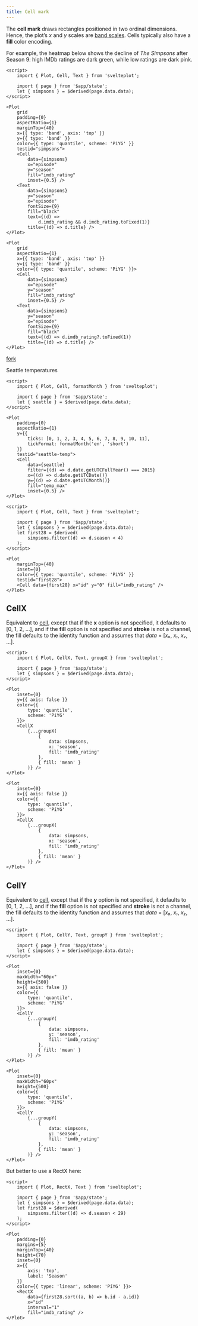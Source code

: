 ```yaml
---
title: Cell mark
---
```


The **cell mark** draws rectangles positioned in two ordinal dimensions. Hence, the plot’s _x_ and _y_ scales are [band scales](https://observablehq.com/plot/features/scales). Cells typically also have a **fill** color encoding.

For example, the heatmap below shows the decline of _The Simpsons_ after Season 9: high IMDb ratings are dark green, while low ratings are dark pink.

```svelte live
<script>
    import { Plot, Cell, Text } from 'svelteplot';

    import { page } from '$app/state';
    let { simpsons } = $derived(page.data.data);
</script>

<Plot
    grid
    padding={0}
    aspectRatio={1}
    marginTop={40}
    x={{ type: 'band', axis: 'top' }}
    y={{ type: 'band' }}
    color={{ type: 'quantile', scheme: 'PiYG' }}
    testid="simpsons">
    <Cell
        data={simpsons}
        x="episode"
        y="season"
        fill="imdb_rating"
        inset={0.5} />
    <Text
        data={simpsons}
        y="season"
        x="episode"
        fontSize={9}
        fill="black"
        text={(d) =>
            d.imdb_rating && d.imdb_rating.toFixed(1)}
        title={(d) => d.title} />
</Plot>
```

```svelte
<Plot
    grid
    aspectRatio={1}
    x={{ type: 'band', axis: 'top' }}
    y={{ type: 'band' }}
    color={{ type: 'quantile', scheme: 'PiYG' }}>
    <Cell
        data={simpsons}
        x="episode"
        y="season"
        fill="imdb_rating"
        inset={0.5} />
    <Text
        data={simpsons}
        y="season"
        x="episode"
        fontSize={9}
        fill="black"
        text={(d) => d.imdb_rating?.toFixed(1)}
        title={(d) => d.title} />
</Plot>
```

[fork](https://svelte.dev/playground/35a0374e59944167ae83852e2c844c25?version=5)

Seattle temperatures

```svelte live
<script>
    import { Plot, Cell, formatMonth } from 'svelteplot';

    import { page } from '$app/state';
    let { seattle } = $derived(page.data.data);
</script>

<Plot
    padding={0}
    aspectRatio={1}
    y={{
        ticks: [0, 1, 2, 3, 4, 5, 6, 7, 8, 9, 10, 11],
        tickFormat: formatMonth('en', 'short')
    }}
    testid="seattle-temp">
    <Cell
        data={seattle}
        filter={(d) => d.date.getUTCFullYear() === 2015}
        x={(d) => d.date.getUTCDate()}
        y={(d) => d.date.getUTCMonth()}
        fill="temp_max"
        inset={0.5} />
</Plot>
```

```svelte live
<script>
    import { Plot, Cell, Text } from 'svelteplot';

    import { page } from '$app/state';
    let { simpsons } = $derived(page.data.data);
    let first28 = $derived(
        simpsons.filter((d) => d.season < 4)
    );
</script>

<Plot
    marginTop={40}
    inset={0}
    color={{ type: 'quantile', scheme: 'PiYG' }}
    testid="first28">
    <Cell data={first28} x="id" y="0" fill="imdb_rating" />
</Plot>
```

## CellX

Equivalent to [cell](/marks/cell#Cell), except that if the **x** option is not specified, it defaults to \[0, 1, 2, …\], and if the **fill** option is not specified and **stroke** is not a channel, the fill defaults to the identity function and assumes that _data_ = \[_x₀_, _x₁_, _x₂_, …\].

```svelte live
<script>
    import { Plot, CellX, Text, groupX } from 'svelteplot';

    import { page } from '$app/state';
    let { simpsons } = $derived(page.data.data);
</script>

<Plot
    inset={0}
    y={{ axis: false }}
    color={{
        type: 'quantile',
        scheme: 'PiYG'
    }}>
    <CellX
        {...groupX(
            {
                data: simpsons,
                x: 'season',
                fill: 'imdb_rating'
            },
            { fill: 'mean' }
        )} />
</Plot>
```

```svelte -
<Plot
    inset={0}
    x={{ axis: false }}
    color={{
        type: 'quantile',
        scheme: 'PiYG'
    }}>
    <CellX
        {...groupX(
            {
                data: simpsons,
                x: 'season',
                fill: 'imdb_rating'
            },
            { fill: 'mean' }
        )} />
</Plot>
```

## CellY

Equivalent to [cell](/marks/cell#Cell), except that if the **y** option is not specified, it defaults to \[0, 1, 2, …\], and if the **fill** option is not specified and **stroke** is not a channel, the fill defaults to the identity function and assumes that _data_ = \[_x₀_, _x₁_, _x₂_, …\].

```svelte live
<script>
    import { Plot, CellY, Text, groupY } from 'svelteplot';

    import { page } from '$app/state';
    let { simpsons } = $derived(page.data.data);
</script>

<Plot
    inset={0}
    maxWidth="60px"
    height={500}
    x={{ axis: false }}
    color={{
        type: 'quantile',
        scheme: 'PiYG'
    }}>
    <CellY
        {...groupY(
            {
                data: simpsons,
                y: 'season',
                fill: 'imdb_rating'
            },
            { fill: 'mean' }
        )} />
</Plot>
```

```svelte
<Plot
    inset={0}
    maxWidth="60px"
    height={500}
    color={{
        type: 'quantile',
        scheme: 'PiYG'
    }}>
    <CellY
        {...groupY(
            {
                data: simpsons,
                y: 'season',
                fill: 'imdb_rating'
            },
            { fill: 'mean' }
        )} />
</Plot>
```

But better to use a RectX here:

```svelte --live
<script>
    import { Plot, RectX, Text } from 'svelteplot';

    import { page } from '$app/state';
    let { simpsons } = $derived(page.data.data);
    let first28 = $derived(
        simpsons.filter((d) => d.season < 29)
    );
</script>

<Plot
    padding={0}
    margins={5}
    marginTop={40}
    height={70}
    inset={0}
    x={{
        axis: 'top',
        label: 'Season'
    }}
    color={{ type: 'linear', scheme: 'PiYG' }}>
    <RectX
        data={first28.sort((a, b) => b.id - a.id)}
        x="id"
        interval="1"
        fill="imdb_rating" />
</Plot>
```
